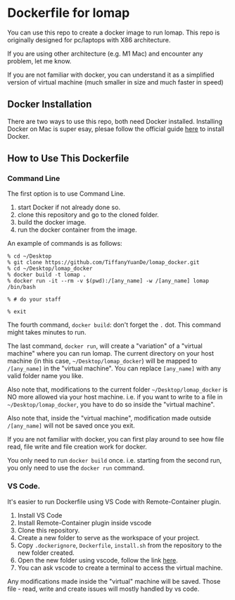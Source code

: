 # Dockerfile for lomap
You can use this repo to create a docker image to run lomap. This repo is originally designed for pc/laptops with X86 architecture.

If you are using other architecture (e.g. M1 Mac) and encounter any problem, let me know.

If you are not familiar with docker, you can understand it as a simplified version of virtual machine (much smaller in size and much faster in speed)

## Docker Installation
There are two ways to use this repo, both need Docker installed. Installing Docker on Mac is super esay, plesae follow the official guide 
[here](https://docs.docker.com/desktop/mac/install/) to install Docker.

## How to Use This Dockerfile
### Command Line
The first option is to use Command Line.
1. start Docker if not already done so. 
2. clone this repository and go to the cloned folder.
3. build the docker image.
4. run the docker container from the image.

An example of commands is as follows:
```shell
% cd ~/Desktop
% git clone https://github.com/TiffanyYuanDe/lomap_docker.git
% cd ~/Desktop/lomap_docker
% docker build -t lomap .
% docker run -it --rm -v $(pwd):/[any_name] -w /[any_name] lomap /bin/bash

% # do your staff

% exit
```

The fourth command, `docker build`: don't forget the `.` dot. This command might takes minutes to run.

The last command, `docker run`, will create a "variation" of a "virtual machine" where you can run lomap. The current directory on your host machine (in this case, `~/Desktop/lomap_docker`) will be mapped to `/[any_name]` in the "virtual machine". You can replace `[any_name]` with any valid folder name you like. 

Also note that, modifications to the current folder `~/Desktop/lomap_docker` is NO more allowed via your host machine. i.e. if you want to write to a file in `~/Desktop/lomap_docker`, you have to do so inside the "virtual machine". 

Also note that, inside the "virtual machine", modification made outside `/[any_name]` will not be saved once you exit.

If you are not familiar with docker, you can first play around to see how file read, file write and file creation work for docker.

You only need to run `docker build` once. i.e. starting from the second run, you only need to use the `docker run` command.

### VS Code.
It's easier to run Dockerfile using VS Code with Remote-Container plugin.

1. Install VS Code
2. Install Remote-Container plugin inside vscode
3. Clone this repository.
4. Create a new folder to serve as the workspace of your project.
5. Copy `.dockerignore`, `Dockerfile`, `install.sh` from the repository to the new folder created.
6. Open the new folder using vscode, follow the link [here](https://code.visualstudio.com/docs/remote/containers#_quick-start-open-an-existing-folder-in-a-container).
7. You can ask vscode to create a terminal to access the virtual machine.

Any modifications made inside the "virtual" machine will be saved. Those file - read, write and create issues will mostly handled by vs code.

